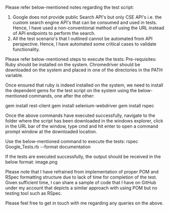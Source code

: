 Please refer below-mentioned notes regarding the test script:
1. Google does not provide public Search API's but only CSE API's i.e. the custom search engine API's that can be consumed and used in tests. Hence, I have used a non-conventional method of using the URL instead of API endpoints to perform the search.
2. All the test scenario's that I outlined cannot be automated from API perspective. Hence, I have automated some critical cases to validate functionality.

Please refer below-mentioned steps to execute the tests:
Pre-requisites:
Ruby should be installed on the system.
Chromedriver should be downloaded on the system and placed in one of the directories in the PATH variable.

Once ensured that ruby is indeed installed on the system, we need to install the dependent gems for the test script on the system using the below-mentioned commands, one after the other:

gem install rest-client
gem install selenium-webdriver
gem install rspec

Once the above commands have executed successfully, navigate to the folder where the script has been downloaded in the windows explorer, click in the URL bar of the window, type cmd and hit enter to open a command prompt window at the downloaded location.

Use the below-mentioned command to execute the tests:
rspec Google_Tests.rb --format documentation

If the tests are executed successfully, the output should be received in the below format:
image.png

Please note that I have refrained from implementation of proper POM and RSpec formatting structure due to lack of time for completion of the test. Given sufficient time, I can share a sample of code that I have on GitHub under my account that depicts a similar approach with using POM but no testing tool such as RSpec.

Please feel free to get in touch with me regarding any queries on the above.
